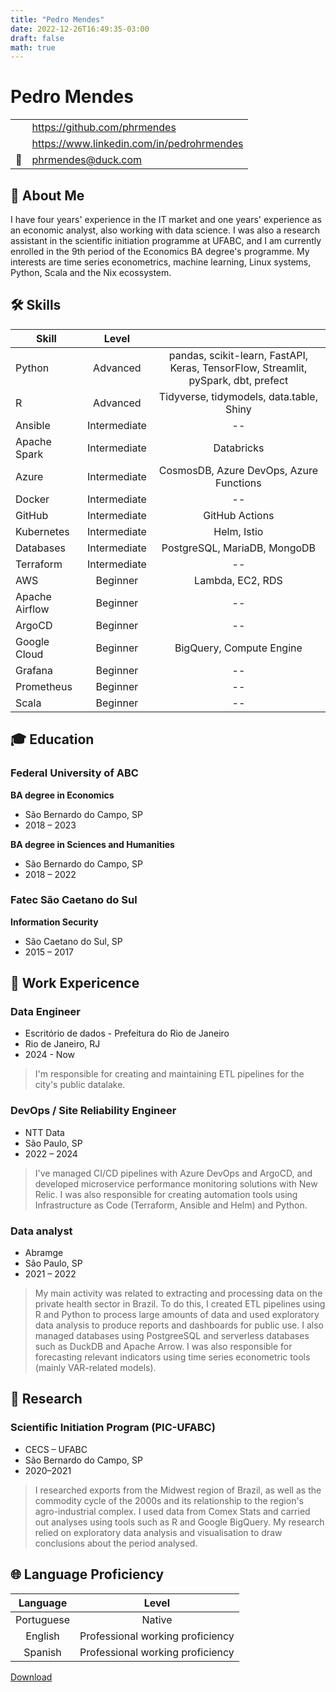 ```yaml
---
title: "Pedro Mendes"
date: 2022-12-26T16:49:35-03:00
draft: false
math: true
---
```


<link rel="stylesheet" type="text/css" href="https://cdn.jsdelivr.net/gh/devicons/devicon@latest/devicon.min.css" />

# Pedro Mendes

|                                                |                                             |
| ---------------------------------------------- | ------------------------------------------- |
| <i class="devicon-github-original"></i>        | <https://github.com/phrmendes>              |
| <i class="devicon-linkedin-plain colored"></i> | <https://www.linkedin.com/in/pedrohrmendes> |
| 📧                                             | <phrmendes@duck.com>                        |

## 👤 About Me

I have four years' experience in the IT market and one years' experience as an economic analyst, also working with data science. I was also a research assistant in the scientific initiation programme at UFABC, and I am currently enrolled in the 9th period of the Economics BA degree's programme. My interests are time series econometrics, machine learning, Linux systems, Python, Scala and the Nix ecossystem.

## 🛠️ Skills

| Skill                                                        |    Level     |                                                                                    |
| ------------------------------------------------------------ | :----------: | :--------------------------------------------------------------------------------: |
| <i class="devicon-python-plain"></i> Python                  |   Advanced   | pandas, scikit-learn, FastAPI, Keras, TensorFlow, Streamlit, pySpark, dbt, prefect |
| <i class="devicon-r-plain"></i> R                            |   Advanced   |                      Tidyverse, tidymodels, data.table, Shiny                      |
| <i class="devicon-ansible-plain"></i> Ansible                | Intermediate |                                         --                                         |
| <i class="devicon-apachespark-original"></i> Apache Spark    | Intermediate |                                     Databricks                                     |
| <i class="devicon-azure-plain"></i> Azure                    | Intermediate |                      CosmosDB, Azure DevOps, Azure Functions                       |
| <i class="devicon-docker-plain"></i> Docker                  | Intermediate |                                         --                                         |
| <i class="devicon-github-plain"></i> GitHub                  | Intermediate |                                   GitHub Actions                                   |
| <i class="devicon-kubernetes-plain"></i> Kubernetes          | Intermediate |                                    Helm, Istio                                     |
| <i class="devicon-sqldeveloper-plain"></i> Databases         | Intermediate |                            PostgreSQL, MariaDB, MongoDB                            |
| <i class="devicon-terraform-plain"></i> Terraform            | Intermediate |                                         --                                         |
| <i class="devicon-amazonwebservices-plain-wordmark"></i> AWS |   Beginner   |                                  Lambda, EC2, RDS                                  |
| <i class="devicon-apacheairflow-plain"></i> Apache Airflow   |   Beginner   |                                         --                                         |
| <i class="devicon-argocd-plain"></i> ArgoCD                  |   Beginner   |                                         --                                         |
| <i class="devicon-googlecloud-plain"></i> Google Cloud       |   Beginner   |                              BigQuery, Compute Engine                              |
| <i class="devicon-grafana-plain"></i> Grafana                |   Beginner   |                                         --                                         |
| <i class="devicon-prometheus-original"></i> Prometheus       |   Beginner   |                                         --                                         |
| <i class="devicon-scala-plain"></i> Scala                    |   Beginner   |                                         --                                         |

## 🎓 Education

### Federal University of ABC

**BA degree in Economics**

- São Bernardo do Campo, SP
- 2018 – 2023

**BA degree in Sciences and Humanities**

- São Bernardo do Campo, SP
- 2018 – 2022

### Fatec São Caetano do Sul

**Information Security**

- São Caetano do Sul, SP
- 2015 – 2017

## 💼 Work Expericence

### Data Engineer

- Escritório de dados - Prefeitura do Rio de Janeiro
- Rio de Janeiro, RJ
- 2024 - Now

> I'm responsible for creating and maintaining ETL pipelines for the city's public datalake.

### DevOps / Site Reliability Engineer

- NTT Data
- São Paulo, SP
- 2022 – 2024

> I've managed CI/CD pipelines with Azure DevOps and ArgoCD, and developed microservice performance monitoring solutions with New Relic. I was also responsible for creating automation tools using Infrastructure as Code (Terraform, Ansible and Helm) and Python.

### Data analyst

- Abramge
- São Paulo, SP
- 2021 – 2022

> My main activity was related to extracting and processing data on the private health sector in Brazil. To do this, I created ETL pipelines using R and Python to process large amounts of data and used exploratory data analysis to produce reports and dashboards for public use. I also managed databases using PostgreeSQL and serverless databases such as DuckDB and Apache Arrow. I was also responsible for forecasting relevant indicators using time series econometric tools (mainly VAR-related models).

## 🔎 Research

### Scientific Initiation Program (PIC-UFABC)

- CECS – UFABC
- São Bernardo do Campo, SP
- 2020–2021

> I researched exports from the Midwest region of Brazil, as well as the commodity cycle of the 2000s and its relationship to the region's agro-industrial complex. I used data from Comex Stats and carried out analyses using tools such as R and Google BigQuery. My research relied on exploratory data analysis and visualisation to draw conclusions about the period analysed.

## 🌐 Language Proficiency

|  Language  |              Level               |
| :--------: | :------------------------------: |
| Portuguese |              Native              |
|  English   | Professional working proficiency |
|  Spanish   | Professional working proficiency |

[Download](/cv.pdf)
